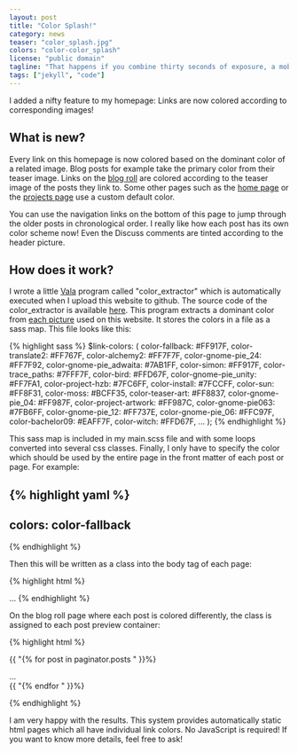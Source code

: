 ```yaml
---
layout: post
title: "Color Splash!"
category: news
teaser: "color_splash.jpg"
colors: "color-color_splash"
license: "public domain"
tagline: "That happens if you combine thirty seconds of exposure, a mobile phone and someone jumping around wildly."
tags: ["jekyll", "code"]
---
```


I added a nifty feature to my homepage: Links are now colored according to corresponding images!

<!--more-->

## What is new?

Every link on this homepage is now colored based on the dominant color of a related image. Blog posts for example take the primary color from their teaser image. Links on the [blog roll](/blog) are colored according to the teaser image of the posts they link to. Some other pages such as the [home page](/) or the [projects page](/projects.html) use a custom default color.

You can use the navigation links on the bottom of this page to jump through the older posts in chronological order. I really like how each post has its own color scheme now! Even the Discuss comments are tinted according to the header picture.

## How does it work?

I wrote a little [Vala](https://wiki.gnome.org/Projects/Vala) program called "color_extractor" which is automatically executed when I upload this website to github. The source code of the color_extractor is available [here](https://github.com/schneegans/schneegans.github.io/tree/master/_color_extractor). This program extracts a dominant color from [each picture](https://github.com/schneegans/schneegans.github.io/tree/master/assets/pictures) used on this website. It stores the colors in a file as a sass map. This file looks like this:

{% highlight sass %}
$link-colors: (
  color-fallback: #FF917F,
  color-translate2: #FF767F,
  color-alchemy2: #FF7F7F,
  color-gnome-pie_24: #FF7F92,
  color-gnome-pie_adwaita: #7AB1FF,
  color-simon: #FF917F,
  color-trace_paths: #7FFF7F,
  color-bird: #FFD67F,
  color-gnome-pie_unity: #FF7FA1,
  color-project-hzb: #7FC6FF,
  color-install: #7FCCFF,
  color-sun: #FF8F31,
  color-moss: #BCFF35,
  color-teaser-art: #FF8837,
  color-gnome-pie_04: #FF987F,
  color-project-artwork: #FF987C,
  color-gnome-pie063: #7FB6FF,
  color-gnome-pie_12: #FF737E,
  color-gnome-pie_06: #FFC97F,
  color-bachelor09: #EAFF7F,
  color-witch: #FFD67F,
  ...
);
{% endhighlight %}


This sass map is included in my main.scss file and with some loops converted into several css classes. Finally, I only have to specify the color which should be used by the entire page in the front matter of each post or page. For example:


{% highlight yaml %}
---
colors: color-fallback
---
{% endhighlight %}

Then this will be written as a class into the body tag of each page:

{% highlight html %}
<body class="{{ "{{ page.colors " }}}}">
...
</body>
{% endhighlight %}

On the blog roll page where each post is colored differently, the class is assigned to each post preview container:


{% highlight html %}

{{ "{% for post in paginator.posts " }}%}
<div class="post-preview {{ "{{ post.colors " }}}}">
...
</div>
{{ "{% endfor " }}%}

{% endhighlight %}

I am very happy with the results. This system provides automatically static html pages which all have individual link colors. No JavaScript is required! If you want to know more details, feel free to ask!
